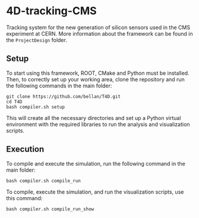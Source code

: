 # 4D-tracking-CMS
Tracking system for the new generation of silicon sensors used in the CMS experiment at CERN. 
More information about the framework can be found in the ```ProjectDesign``` folder.


## Setup
To start using this framework, ROOT, CMake and Python must be installed.
Then, to correctly set up your working area, clone the repository and run the following commands in the main folder:

```console
git clone https://github.com/bellan/T4D.git
cd T4D
bash compiler.sh setup
```

This will create all the necessary directories and set up a Python virtual environment with the required libraries to run the analysis and visualization scripts.


## Execution
To compile and execute the simulation, run the following command in the main folder:

```console
bash compiler.sh compile_run
```

To compile, execute the simulation, and run the visualization scripts, use this command:

```console
bash compiler.sh compile_run_show
```


